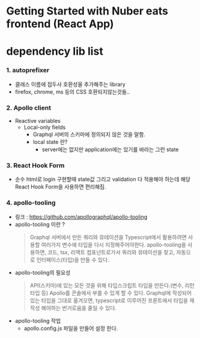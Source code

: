 # Getting Started with Nuber eats frontend (React App)

dependency lib list
===
### 1. autoprefixer
- 클래스 이름에 접두사 호환성울 추가해주는 library 
- firefox, chrome, ms 등의 CSS 호환되지않는것들..

### 2. Apollo client
- Reactive variables
  - Local-only fields
    - Graphql 서버의 스키마에 정의되지 않은 것을 말함.
    - local state 란?
      - server에는 없지만 application에는 있기를 바라는 그런 state

### 3. React Hook Form
  - 순수 html로 login 구현할때 state값 그리고 validation 다 적용해야 하는데
해당 React Hook Form을 사용하면 편리해짐.

### 4. apollo-tooling
- 링크 : https://github.com/apollographql/apollo-tooling
- apollo-tooling 이란 ?
  > Graphql 서버에서 만든 쿼리와 뮤테이션을 Typescript에서 활용하려면 사용할 여러가지 변수에 타입을 다시 지정해주어야한다. apollo-tooling을 사용하면, 코드, tsx, 리액트 컴포넌트로가서 쿼리와 뮤테이션을 찾고, 자동으로 인터페이스(타입)을 만들 수 있다.
- apollo-tooling의 필요성
  > API(스키마)에 있는 모든 것을 위해 타입스크립트 타입을 만든다.(변수, 리턴타입 등) Apollo를 콘솔에서 부를 수 있게 할 수 있다. Graphql에 작성되어 있는 타입을 그대로 옮겨오면,
  > typescript로 이루어진 프론트에서 타입을 재작성 해야하는 번거로움을 줄일 수 있다.
- apollo-tooling 작업
  - apollo.config.js 파일을 만들어 설정 한다.

